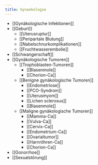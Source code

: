 ```yaml
---
title: Gynaekologie
---
```


- [[Gynäkologische Infektionen]]
- [[Geburt]]
	- [[Uterusruptur]]
	- [[Peripartale Blutung]]
	- [[Nabelschnurkomplikationen]]
	- [[Fruchtwasserembolie]]
- [[Schwangerschaft]]
- [[Gynäkologische Tumoren]]
	- [[Trophoblasten-Tumoren]]
		- [[Blasenmole]]
		- [[Chorion-Ca]]
	- [[Benigne gynäkologische Tumoren]]
		- [[Endometriose]]
		- [[PCO-Syndrom]]
		- [[Uterusmyom]]
		- [[Lichen sclerosus]]
		- [[Blasenmole]]
	- [[Maligne gynäkologische Tumoren]]
		- [[Mamma-Ca]]
		- [[Vulva-Ca]]
		- [[Cervix-Ca]]
		- [[Endometrium-Ca]]
		- [[Ovarialtumor]]
		- [[Harnröhren-Ca]]
		- [[Chorion-Ca]]
- [[Gonorrhoe]]
- [[Sexualstörung]]